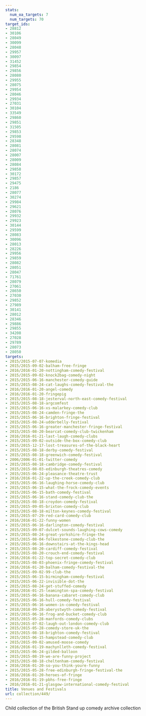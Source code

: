 ```yaml
---
stats:
  num_oa_targets: 7
  num_targets: 70
target_ids:
- 28812
- 30106
- 28049
- 30099
- 28048
- 29957
- 30097
- 31452
- 29854
- 29856
- 28080
- 29955
- 28075
- 29954
- 28046
- 29934
- 27031
- 30104
- 33549
- 29860
- 29851
- 31505
- 29853
- 29598
- 28348
- 28081
- 28074
- 28007
- 28009
- 28084
- 29858
- 30172
- 29857
- 29475
- 2186
- 28077
- 30274
- 29984
- 29621
- 28076
- 29932
- 29923
- 30144
- 29599
- 28083
- 30096
- 28013
- 28226
- 29956
- 29859
- 28082
- 28051
- 28047
- 71761
- 28079
- 27061
- 28650
- 27030
- 29852
- 27989
- 30141
- 28012
- 28346
- 29886
- 29855
- 34208
- 27028
- 29789
- 28073
- 28050
targets:
- 2015/2015-07-07-komedia
- 2015/2015-09-02-balham-free-fringe
- 2016/2016-01-20-nottingham-comedy-festival
- 2015/2015-09-02-knock2bag-comedy-night
- 2015/2015-06-16-manchester-comedy-guide
- 2015/2015-08-24-cat-laughs-comedy-festival-the
- 2016/2016-01-20-angel-comedy
- 2016/2016-01-20-fringepig
- 2015/2015-08-18-jesterval-north-east-comedy-festival
- 2015/2015-08-18-argcomfest
- 2015/2015-06-16-xs-malarkey-comedy-club
- 2015/2015-08-24-camden-fringe-the
- 2015/2015-06-16-brighton-fringe-festival
- 2015/2015-08-24-udderbelly-festival
- 2015/2015-06-16-greater-manchester-fringe-festival
- 2015/2015-08-20-bearcat-comedy-club-twickenham
- 2016/2016-01-21-last-laugh-comedy-clubs
- 2015/2015-09-02-outside-the-box-comedy-club
- 2015/2015-12-17-lost-treasures-of-the-black-heart
- 2015/2015-08-18-derby-comedy-festival
- 2015/2015-08-18-greenwich-comedy-festival
- 2006/2006-01-01-twitter-comedy
- 2015/2015-08-18-cambridge-comedy-festival
- 2015/2015-08-03-edinburgh-theatres-comedy
- 2015/2015-06-24-pleasance-theatre-trust
- 2016/2016-01-22-up-the-creek-comedy-club
- 2015/2015-06-16-laughing-horse-comedy-club
- 2015/2015-06-15-what-the-frock-comedy-events
- 2015/2015-06-15-bath-comedy-festival
- 2015/2015-06-16-stand-comedy-club-the
- 2015/2015-08-18-croydon-comedy-festival
- 2015/2015-09-05-brixton-comedy-club
- 2015/2015-08-18-milton-keynes-comedy-festival
- 2015/2015-07-29-red-card-comedy-club
- 2016/2016-01-22-funny-women
- 2015/2015-06-16-darlington-comedy-festival
- 2015/2015-09-07-dulcet-sounds-laughing-cows-comedy
- 2015/2015-08-24-great-yorkshire-fringe-the
- 2015/2015-08-04-folkestone-comedy-club-the
- 2015/2015-06-16-downstairs-at-the-kings-head
- 2015/2015-08-20-cardiff-comedy-festival
- 2015/2015-08-20-crouch-end-comedy-festival
- 2016/2016-01-22-top-secret-comedy-club
- 2015/2015-08-03-phoenix-fringe-comedy-festival
- 2016/2016-01-20-balham-comedy-festival-the
- 2015/2015-09-02-99-club-the
- 2015/2015-06-15-birmingham-comedy-festival
- 2015/2015-06-22-invisible-dot-the
- 2015/2015-08-24-get-stuffed-comedy
- 2016/2016-01-25-leamington-spa-comedy-festival
- 2015/2015-06-16-banana-cabaret-comedy-club
- 2015/2015-06-16-hull-comedy-festival
- 2015/2015-06-16-women-in-comedy-festival
- 2018/2018-09-28-aberystwyth-comedy-festival
- 2015/2015-06-16-frog-and-bucket-comedy-club
- 2015/2015-05-28-manfords-comedy-clubs
- 2015/2015-07-02-laugh-out-london-comedy-club
- 2015/2015-05-28-comedy-store-uk-the
- 2015/2015-08-18-brighton-comedy-festival
- 2015/2015-06-15-hampstead-comedy-club
- 2015/2015-09-02-amused-moose-comedy
- 2016/2016-01-19-machynlleth-comedy-festival
- 2015/2015-06-24-gilded-balloon
- 2015/2015-08-19-we-are-funny-project
- 2015/2015-08-18-cheltenham-comedy-festival
- 2016/2016-01-20-so-you-think-youre-funny
- 2015/2015-05-28-free-edinburgh-fringe-festival-the
- 2016/2016-01-20-heroes-of-fringe
- 2016/2016-01-19-pbhs-free-fringe
- 2016/2016-01-21-glasgow-international-comedy-festival
title: Venues and Festivals
url: collection/449/
---
```


Child collection of the British Stand up comedy archive collection 
